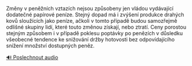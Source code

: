 
Změny v peněžních vztazích nejsou způsobeny jen vládou vydávající dodatečné papírové peníze. Stejný dopad má i zvýšení produkce drahých kovů sloužících jako peníze, ačkoli v tomto případě budou samozřejmě odlišné skupiny lidí, které touto změnou získají, nebo ztratí. Ceny porostou stejným způsobem i v případě poklesu poptávky po penězích v důsledku všeobecné tendence ke snižování držby hotovosti bez odpovídajícího snížení množství dostupných peněz.

[🔊 Poslechnout audio](/data/7-paragraphs/audio/chapter_78/para_007-Zmny-v-pennch-vztazch-nejsou-zpsobeny-jen-vl.mp3)
